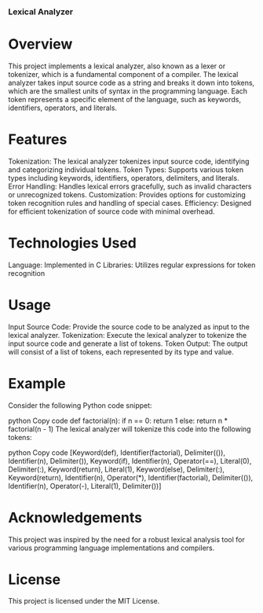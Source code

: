 ### Lexical Analyzer
# Overview
This project implements a lexical analyzer, also known as a lexer or tokenizer, which is a fundamental component of a compiler. The lexical analyzer takes input source code as a string and breaks it down into tokens, which are the smallest units of syntax in the programming language. Each token represents a specific element of the language, such as keywords, identifiers, operators, and literals.

# Features
Tokenization: The lexical analyzer tokenizes input source code, identifying and categorizing individual tokens.
Token Types: Supports various token types including keywords, identifiers, operators, delimiters, and literals.
Error Handling: Handles lexical errors gracefully, such as invalid characters or unrecognized tokens.
Customization: Provides options for customizing token recognition rules and handling of special cases.
Efficiency: Designed for efficient tokenization of source code with minimal overhead.
# Technologies Used
Language: Implemented in C
Libraries: Utilizes regular expressions for token recognition
# Usage
Input Source Code:
Provide the source code to be analyzed as input to the lexical analyzer.
Tokenization:
Execute the lexical analyzer to tokenize the input source code and generate a list of tokens.
Token Output:
The output will consist of a list of tokens, each represented by its type and value.
# Example
Consider the following Python code snippet:

python
Copy code
def factorial(n):
    if n == 0:
        return 1
    else:
        return n * factorial(n - 1)
The lexical analyzer will tokenize this code into the following tokens:

python
Copy code
[Keyword(def), Identifier(factorial), Delimiter(()), Identifier(n), Delimiter()), 
Keyword(if), Identifier(n), Operator(==), Literal(0), Delimiter(:), 
Keyword(return), Literal(1), Keyword(else), Delimiter(:), 
Keyword(return), Identifier(n), Operator(*), Identifier(factorial), Delimiter(()), Identifier(n), Operator(-), Literal(1), Delimiter())]
# Acknowledgements
This project was inspired by the need for a robust lexical analysis tool for various programming language implementations and compilers.

# License
This project is licensed under the MIT License.
